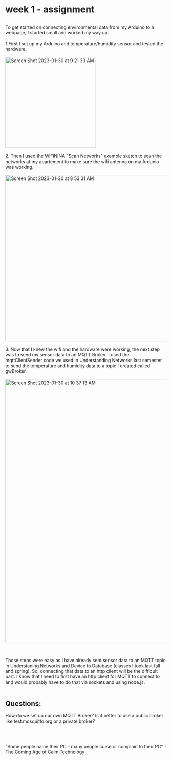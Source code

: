 # week 1 - assignment
## 

To get started on connecting environmental data from my Arduino to a webpage, I started small and worked my way up. 
<br/><br/>
1.First I set up my Arduino and temperature/humidity sensor and tested the hardware.
<br/><br/>
<img width="283" alt="Screen Shot 2023-01-30 at 9 21 33 AM" src="https://user-images.githubusercontent.com/76453899/215523373-40ba00b3-8150-4f45-82c9-e7e80d5cf206.png">
<br/><br/>
2. Then I used the WiFiNINA "Scan Networks" example sketch to scan the networks at my apartement to make sure the wifi antenna on my Ardunio was working.
<br/><br/>
<img width="518" alt="Screen Shot 2023-01-30 at 8 53 31 AM" src="https://user-images.githubusercontent.com/76453899/215524122-0d23a1e7-2075-41b8-8646-6e714ce5875d.png">
<br/><br/>
3. Now that I knew the wifi and the hardware were working, the next step was to send my sensor data to an MQTT Broker. I used the mqttClientSender code we used in Understanding Networks last semester to send the temperature and humidity data to a topic I created called gwBroker.
<br/><br/>
<img width="820" alt="Screen Shot 2023-01-30 at 10 37 13 AM" src="https://user-images.githubusercontent.com/76453899/215525199-b42947c4-01e5-4538-a3b6-6e470746c81a.png">

<br/><br/>
Those steps were easy as I have already sent sensor data to an MQTT topic in Understaning Networks and Device to Database (classes I took last fall and spring). So, connecting that data to an http client will be the difficult part. I know that I need to first have an http client for MQTT to connect to and would probably have to do that via sockets and using node.js. 
<br/><br/>
## Questions:
How do we set up our own MQTT Broker? Is it better to use a public broker like test.mosquitto.org or a private broker?

<br/><br/>

"Some people name their PC - many people curse or complain to their PC" - [The Coming Age of Calm Technology](https://calmtech.com/papers/coming-age-calm-technology.html)
